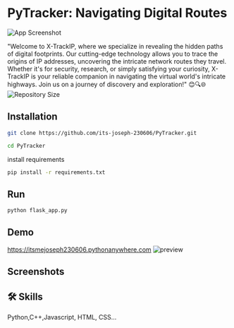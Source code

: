 
# PyTracker: Navigating Digital Routes
![App Screenshot](https://firebasestorage.googleapis.com/v0/b/school-bcecd.appspot.com/o/users%2FIMG_20230828_170735.jpg?alt=media&token=5571d023-eb61-4435-a826-9eaf60b92b36)


"Welcome to X-TrackIP, where we specialize in revealing the hidden paths of digital footprints. Our cutting-edge technology allows you to trace the origins of IP addresses, uncovering the intricate network routes they travel. Whether it's for security, research, or simply satisfying your curiosity, X-TrackIP is your reliable companion in navigating the virtual world's intricate highways. Join us on a journey of discovery and exploration!" 😊🔍🌐
![Repository Size](https://img.shields.io/github/repo-size/its-joseph-230606/PyTracker)


## Installation
```bash
git clone https://github.com/its-joseph-230606/PyTracker.git
```
```bash
cd PyTracker
```

install requirements

```bash
pip install -r requirements.txt
```
## Run
```bash
python flask_app.py
```
## Demo

https://itsmejoseph230606.pythonanywhere.com
![preview](https://itsmejoseph230606.pythonanywhere.com)
## Screenshots

## 🛠 Skills
Python,C++,Javascript, HTML, CSS...
